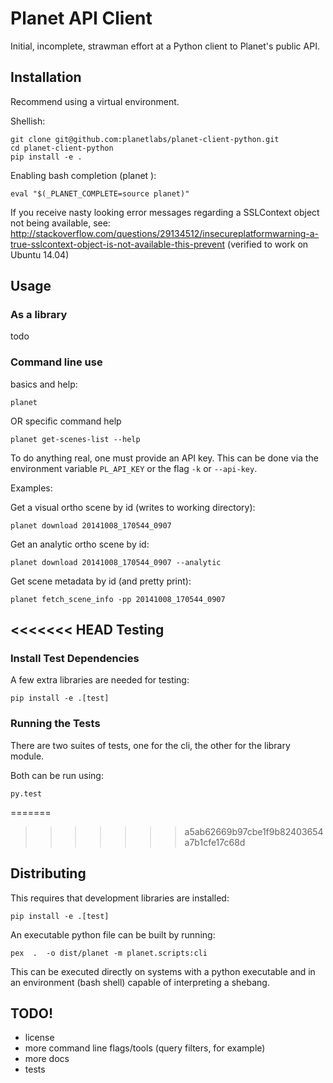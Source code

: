 Planet API Client
=================

Initial, incomplete, strawman effort at a Python client to Planet's public API.

Installation
------------

Recommend using a virtual environment.

Shellish:

    git clone git@github.com:planetlabs/planet-client-python.git
    cd planet-client-python
    pip install -e .

Enabling bash completion (planet <tab> <tab>):

    eval "$(_PLANET_COMPLETE=source planet)"

If you receive nasty looking error messages regarding a SSLContext object not being available, see:
http://stackoverflow.com/questions/29134512/insecureplatformwarning-a-true-sslcontext-object-is-not-available-this-prevent
(verified to work on Ubuntu 14.04)


Usage
-----

### As a library ###

todo

### Command line use ###

basics and help:

    planet

OR specific command help

    planet get-scenes-list --help

To do anything real, one must provide an API key. This can be done via the environment variable `PL_API_KEY` or the flag `-k` or `--api-key`.

Examples:

Get a visual ortho scene by id (writes to working directory):

    planet download 20141008_170544_0907
    
Get an analytic ortho scene by id:

    planet download 20141008_170544_0907 --analytic
    
Get scene metadata by id (and pretty print):

    planet fetch_scene_info -pp 20141008_170544_0907

<<<<<<< HEAD
Testing
-------

### Install Test Dependencies ###

A few extra libraries are needed for testing:

    pip install -e .[test]

### Running the Tests ###

There are two suites of tests, one for the cli, the other for the library module.

Both can be run using:

    py.test
=======
>>>>>>> a5ab62669b97cbe1f9b82403654a7b1cfe17c68d

Distributing
------------

This requires that development libraries are installed:

    pip install -e .[test]

An executable python file can be built by running:

    pex  .  -o dist/planet -m planet.scripts:cli

This can be executed directly on systems with a python executable and in an environment (bash shell) capable of interpreting a shebang.

TODO!
-----

* license
* more command line flags/tools (query filters, for example)
* more docs
* tests
